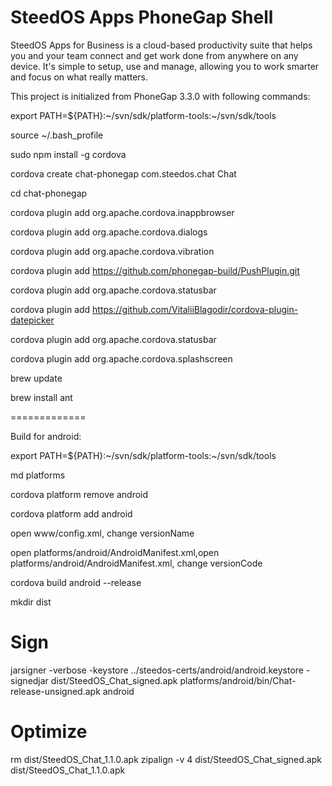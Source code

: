 SteedOS Apps PhoneGap Shell
===========

SteedOS Apps for Business is a cloud-based productivity suite that helps you and your team connect and get work done from anywhere on any device.   It's simple to setup, use and manage, allowing you to work smarter and focus on what really matters.

This project is initialized from PhoneGap 3.3.0 with following commands:

export PATH=${PATH}:~/svn/sdk/platform-tools:~/svn/sdk/tools

source ~/.bash_profile

sudo npm install -g cordova

cordova create chat-phonegap com.steedos.chat Chat

cd chat-phonegap

cordova plugin add org.apache.cordova.inappbrowser

cordova plugin add org.apache.cordova.dialogs

cordova plugin add org.apache.cordova.vibration

cordova plugin add https://github.com/phonegap-build/PushPlugin.git

cordova plugin add org.apache.cordova.statusbar

cordova plugin add https://github.com/VitaliiBlagodir/cordova-plugin-datepicker

cordova plugin add org.apache.cordova.statusbar

cordova plugin add org.apache.cordova.splashscreen

brew update

brew install ant

=============

Build for android: 

export PATH=${PATH}:~/svn/sdk/platform-tools:~/svn/sdk/tools

md platforms

cordova platform remove android

cordova platform add android

open www/config.xml, change versionName

open platforms/android/AndroidManifest.xml,open platforms/android/AndroidManifest.xml, change versionCode 

cordova build android --release

mkdir dist 

# Sign
jarsigner -verbose -keystore ../steedos-certs/android/android.keystore -signedjar dist/SteedOS_Chat_signed.apk platforms/android/bin/Chat-release-unsigned.apk android

# Optimize
rm dist/SteedOS_Chat_1.1.0.apk
zipalign -v 4 dist/SteedOS_Chat_signed.apk dist/SteedOS_Chat_1.1.0.apk
